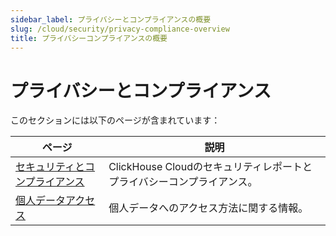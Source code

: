 ```yaml
---
sidebar_label: プライバシーとコンプライアンスの概要
slug: /cloud/security/privacy-compliance-overview
title: プライバシーコンプライアンスの概要
---
```


# プライバシーとコンプライアンス

このセクションには以下のページが含まれています：

| ページ                                                                        | 説明                                                         |
|-------------------------------------------------------------------------------|--------------------------------------------------------------|
| [セキュリティとコンプライアンス](/cloud/security/security-and-compliance) | ClickHouse Cloudのセキュリティレポートとプライバシーコンプライアンス。 |
| [個人データアクセス](/cloud/security/personal-data-access)               | 個人データへのアクセス方法に関する情報。                        |
